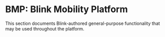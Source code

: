 # BMP: Blink Mobility Platform

This section documents Blink-authored general-purpose functionality that may be used throughout the platform.